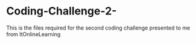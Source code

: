 # Coding-Challenge-2-
This is the files required for the second coding challenge presented to me from ItOnlineLearning

